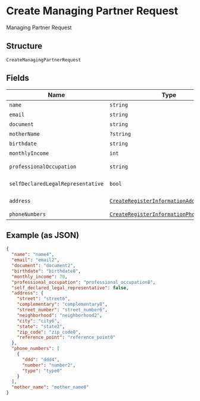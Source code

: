 
# Create Managing Partner Request

Managing Partner Request

## Structure

`CreateManagingPartnerRequest`

## Fields

| Name | Type | Tags | Description | Getter | Setter |
|  --- | --- | --- | --- | --- | --- |
| `name` | `string` | Required | - | getName(): string | setName(string name): void |
| `email` | `string` | Required | - | getEmail(): string | setEmail(string email): void |
| `document` | `string` | Required | - | getDocument(): string | setDocument(string document): void |
| `motherName` | `?string` | Optional | - | getMotherName(): ?string | setMotherName(?string motherName): void |
| `birthdate` | `string` | Required | - | getBirthdate(): string | setBirthdate(string birthdate): void |
| `monthlyIncome` | `int` | Required | - | getMonthlyIncome(): int | setMonthlyIncome(int monthlyIncome): void |
| `professionalOccupation` | `string` | Required | - | getProfessionalOccupation(): string | setProfessionalOccupation(string professionalOccupation): void |
| `selfDeclaredLegalRepresentative` | `bool` | Required | - | getSelfDeclaredLegalRepresentative(): bool | setSelfDeclaredLegalRepresentative(bool selfDeclaredLegalRepresentative): void |
| `address` | [`CreateRegisterInformationAddressRequest`](../../doc/models/create-register-information-address-request.md) | Required | - | getAddress(): CreateRegisterInformationAddressRequest | setAddress(CreateRegisterInformationAddressRequest address): void |
| `phoneNumbers` | [`CreateRegisterInformationPhoneRequest[]`](../../doc/models/create-register-information-phone-request.md) | Required | - | getPhoneNumbers(): array | setPhoneNumbers(array phoneNumbers): void |

## Example (as JSON)

```json
{
  "name": "name4",
  "email": "email2",
  "document": "document2",
  "birthdate": "birthdate8",
  "monthly_income": 70,
  "professional_occupation": "professional_occupation8",
  "self_declared_legal_representative": false,
  "address": {
    "street": "street6",
    "complementary": "complementary8",
    "street_number": "street_number6",
    "neighborhood": "neighborhood2",
    "city": "city6",
    "state": "state2",
    "zip_code": "zip_code0",
    "reference_point": "reference_point0"
  },
  "phone_numbers": [
    {
      "ddd": "ddd4",
      "number": "number2",
      "type": "type0"
    }
  ],
  "mother_name": "mother_name0"
}
```

